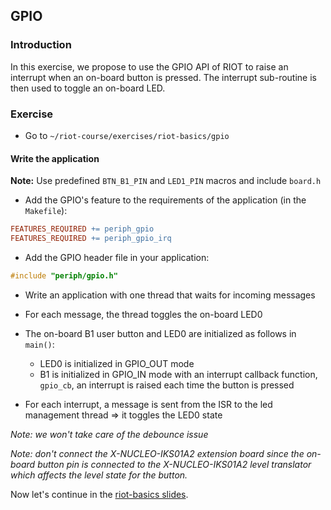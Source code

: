 ## GPIO

### Introduction

In this exercise, we propose to use the GPIO API of RIOT to raise an
interrupt when an on-board button is pressed. The interrupt sub-routine is then
used to toggle an on-board LED.

### Exercise

- Go to `~/riot-course/exercises/riot-basics/gpio`

#### Write the application

**Note:** Use predefined `BTN_B1_PIN` and `LED1_PIN` macros and include `board.h`

- Add the GPIO's feature to the requirements of the application (in the `Makefile`):

```mk
FEATURES_REQUIRED += periph_gpio
FEATURES_REQUIRED += periph_gpio_irq
```

- Add the GPIO header file in your application:

```c
#include "periph/gpio.h"
```

- Write an application with one thread that waits for incoming messages

- For each message, the thread toggles the on-board LED0

- The on-board B1 user button and LED0 are initialized as follows in `main()`:
  - LED0 is initialized in GPIO_OUT mode
  - B1 is initialized in GPIO_IN mode with an interrupt callback function,
    `gpio_cb`, an interrupt is raised each time the button is pressed

- For each interrupt, a message is sent from the ISR to the led management
  thread &#x21d2; it toggles the LED0 state

_Note: we won't take care of the debounce issue_

_Note: don't connect the X-NUCLEO-IKS01A2 extension board since the on-board
       button pin is connected to the X-NUCLEO-IKS01A2 level translator which
       affects the level state for the button._

Now let's continue in the
[riot-basics slides](https://riot-os.github.io/riot-course/slides/03-riot-basics/#28).
